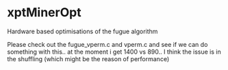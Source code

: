 xptMinerOpt
===========

Hardware based optimisations of the fugue algorithm

Please check out the fugue_vperm.c and vperm.c and see if we can do something with this..
at the moment i get 1400 vs 890.. I think the issue is in the shuffling (which might be the reason of performance)
